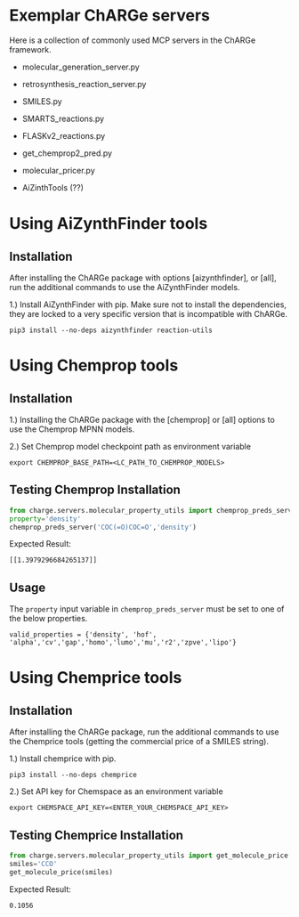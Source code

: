 # Exemplar ChARGe servers
Here is a collection of commonly used MCP servers in the ChARGe
framework.

- molecular_generation_server.py
- retrosynthesis_reaction_server.py
- SMILES.py
- SMARTS_reactions.py
- FLASKv2_reactions.py

- get_chemprop2_pred.py
- molecular_pricer.py
- AiZinthTools (??)

# Using AiZynthFinder tools
## Installation
After installing the ChARGe package with options [aizynthfinder], or
[all], run the additional commands to use the AiZynthFinder models.

1.) Install AiZynthFinder with pip.  Make sure not to install the
dependencies, they are locked to a very specific version that is
incompatible with ChARGe.
```
pip3 install --no-deps aizynthfinder reaction-utils
```

# Using Chemprop tools
## Installation
1.) Installing the ChARGe package with the [chemprop] or [all] options to use the Chemprop MPNN models.

2.) Set Chemprop model checkpoint path as environment variable
```
export CHEMPROP_BASE_PATH=<LC_PATH_TO_CHEMPROP_MODELS>
```
## Testing Chemprop Installation
```python
from charge.servers.molecular_property_utils import chemprop_preds_server
property='density'
chemprop_preds_server('COC(=O)COC=O','density')
```
Expected Result:
```
[[1.3979296684265137]]
```

## Usage
The `property` input variable in `chemprop_preds_server` must be set to one of the below properties.
```
valid_properties = {'density', 'hof', 'alpha','cv','gap','homo','lumo','mu','r2','zpve','lipo'}
```
# Using Chemprice tools
## Installation
After installing the ChARGe package, run the additional commands to use the Chemprice tools (getting the commercial price of a SMILES string).

1.) Install chemprice with pip.
```
pip3 install --no-deps chemprice
```

2.) Set API key for Chemspace as an environment variable
```
export CHEMSPACE_API_KEY=<ENTER_YOUR_CHEMSPACE_API_KEY>
```
## Testing Chemprice Installation
```python
from charge.servers.molecular_property_utils import get_molecule_price
smiles='CCO'
get_molecule_price(smiles)
```
Expected Result:
```
0.1056
```
